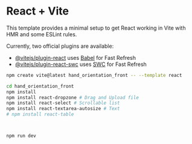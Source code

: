 # React + Vite

This template provides a minimal setup to get React working in Vite with HMR and some ESLint rules.

Currently, two official plugins are available:

- [@vitejs/plugin-react](https://github.com/vitejs/vite-plugin-react/blob/main/packages/plugin-react/README.md) uses [Babel](https://babeljs.io/) for Fast Refresh
- [@vitejs/plugin-react-swc](https://github.com/vitejs/vite-plugin-react-swc) uses [SWC](https://swc.rs/) for Fast Refresh

```bash
npm create vite@latest hand_orientation_front -- --template react

cd hand_orientation_front
npm install
npm install react-dropzone # Drag and Upload file
npm install react-select # Scrollable list
npm install react-textarea-autosize # Text
# npm install react-table



npm run dev
```

